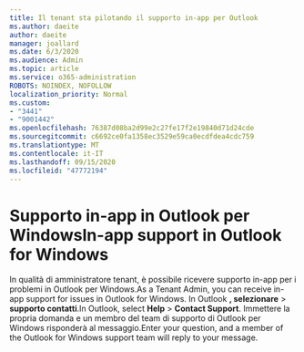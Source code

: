 ```yaml
---
title: Il tenant sta pilotando il supporto in-app per Outlook
ms.author: daeite
author: daeite
manager: joallard
ms.date: 6/3/2020
ms.audience: Admin
ms.topic: article
ms.service: o365-administration
ROBOTS: NOINDEX, NOFOLLOW
localization_priority: Normal
ms.custom:
- "3441"
- "9001442"
ms.openlocfilehash: 76387d08ba2d99e2c27fe17f2e19840d71d24cde
ms.sourcegitcommit: c6692ce0fa1358ec3529e59ca0ecdfdea4cdc759
ms.translationtype: MT
ms.contentlocale: it-IT
ms.lasthandoff: 09/15/2020
ms.locfileid: "47772194"
---
```

# <a name="in-app-support-in-outlook-for-windows"></a><span data-ttu-id="66807-102">Supporto in-app in Outlook per Windows</span><span class="sxs-lookup"><span data-stu-id="66807-102">In-app support in Outlook for Windows</span></span>

<span data-ttu-id="66807-103">In qualità di amministratore tenant, è possibile ricevere supporto in-app per i problemi in Outlook per Windows.</span><span class="sxs-lookup"><span data-stu-id="66807-103">As a Tenant Admin, you can receive in-app support for issues in Outlook for Windows.</span></span> <span data-ttu-id="66807-104">In Outlook **, selezionare**  >  **supporto contatti**.</span><span class="sxs-lookup"><span data-stu-id="66807-104">In Outlook, select **Help** > **Contact Support**.</span></span> <span data-ttu-id="66807-105">Immettere la propria domanda e un membro del team di supporto di Outlook per Windows risponderà al messaggio.</span><span class="sxs-lookup"><span data-stu-id="66807-105">Enter your question, and a member of the Outlook for Windows support team will reply to your message.</span></span>